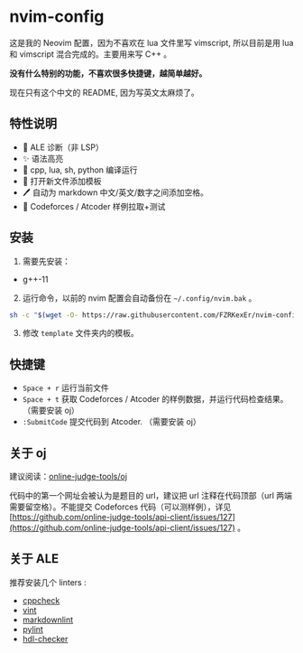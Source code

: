 # nvim-config

这是我的 Neovim 配置，因为不喜欢在 lua 文件里写 vimscript, 所以目前是用 lua 和 vimscript 混合完成的。主要用来写 C++ 。

**没有什么特别的功能，不喜欢很多快捷键，越简单越好。**

现在只有这个中文的 README, 因为写英文太麻烦了。

## 特性说明

- 🌈 ALE 诊断（非 LSP）
- ✨ 语法高亮
- 🚀 cpp, lua, sh, python 编译运行
- 📖 打开新文件添加模板
- 🖊 自动为 markdown 中文/英文/数字之间添加空格。
- 👑 Codeforces / Atcoder 样例拉取+测试

## 安装

1. 需要先安装：

  - g++-11

2. 运行命令，以前的 nvim 配置会自动备份在 `~/.config/nvim.bak` 。

  ```sh
  sh -c "$(wget -O- https://raw.githubusercontent.com/FZRKexEr/nvim-config/main/install.sh)"
  ```

3. 修改 `template` 文件夹内的模板。

## 快捷键

- `Space + r` 运行当前文件
- `Space + t` 获取 Codeforces / Atcoder 的样例数据，并运行代码检查结果。（需要安装 oj）
- `:SubmitCode` 提交代码到 Atcoder. （需要安装 oj）

## 关于 oj

建议阅读：[online-judge-tools/oj](https://github.com/online-judge-tools/oj)

代码中的第一个网址会被认为是题目的 url，建议把 url 注释在代码顶部（url 两端需要留空格）。不能提交 Codeforces 代码（可以测样例），详见 [https://github.com/online-judge-tools/api-client/issues/127](https://github.com/online-judge-tools/api-client/issues/127) 。

## 关于 ALE

推荐安装几个 linters :

- [cppcheck](https://github.com/danmar/cppcheck)
- [vint](https://github.com/Vimjas/vint)
- [markdownlint](https://github.com/DavidAnson/markdownlint)
- [pylint](https://github.com/PyCQA/pylint)
- [hdl-checker](https://github.com/suoto/hdl_checker)
